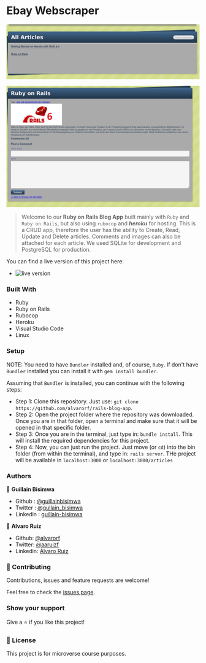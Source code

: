 # Ebay Webscraper

![screenshot1](/images/screenshot1.png)


![screenshot2](/images/screenshot2.png)

> Welcome to our **Ruby on Rails Blog App** built mainly with `Ruby` and `Ruby on Rails`, but also using `rubocop` and ***heroku*** for hosting.
This is a CRUD app, therefore the user has the ability to Create, Read, Update and Delete articles. Comments and images can also be attached for each article. We used SQLite for development and PostgreSQL for production.

You can find a live version of this project here:
- ![live version](https://fierce-reaches-67219.herokuapp.com/articles)

### Built With

- Ruby
- Ruby on Rails
- Rubocop
- Heroku
- Visual Studio Code
- Linux

### Setup

NOTE: You need to have `Bundler` installed and, of course, `Ruby`. If don't have `Bundler` installed you can install it with `gem install bundler`.

Assuming that `Bundler` is installed, you can continue with the following steps:
- Step 1: Clone this repository. Just use: `git clone https://github.com/alvarorf/rails-blog-app`.
- Step 2: Open the project folder where the repository was downloaded. Once you are in that folder, open a terminal and make sure that it will be opened in that specific folder.
- Step 3: Once you are in the terminal, just type in: `bundle install`. This will install the required dependencies for this project.
- Step 4: Now, you can just run the project. Just move (or `cd`) into the bin folder (from within the terminal), and type in: `rails server`. THe project will be available in `localhost:3000` or `localhost:3000/articles`

### Authors

👤 **Guillain Bisimwa**

- Github : [@guillainbisimwa](https://github.com/guillainbisimwa)
- Twitter : [@gullain_bisimwa](https://twitter.com/gullain_bisimwa)
- Linkedin : [guillain-bisimwa](https://www.linkedin.com/in/guillain-bisimwa-8a8b7a7b/)

👤 **Alvaro Ruiz**

- Github: [@alvarorf](https://github.com/alvarorf)
- Twitter: [@aaruizf](https://twitter.com/aaruizf)
- Linkedin: [Álvaro Ruiz](https://www.linkedin.com/in/alvaro-andr%C3%A9s-ruiz-22810915a/)

### 🤝 Contributing

Contributions, issues and feature requests are welcome!

Feel free to check the [issues page](issues/).

### Show your support

Give a ⭐️ if you like this project!


### 📝 License

This project is for microverse course purposes.
